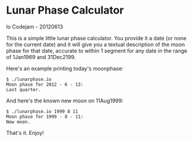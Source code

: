 Lunar Phase Calculator
======================
Io Codejam - 20120613


This is a simple little lunar phase calculator.  You provide it a date (or none
for the current date) and it will give you a textual description of the moon phase
for that date, accurate to within 1 segment for any date in the range of 1Jan1969 
and 31Dec2199.

Here's an example printing today's moonphase:

    $ ./lunarphase.io
    Moon phase for 2012 - 6 - 13:
    Last quarter.
    
And here's the known new moon on 11Aug1999:

    $ ./lunarphase.io 1999 8 11
    Moon phase for 1999 - 8 - 11:
    New moon.
    
That's it.  Enjoy!
